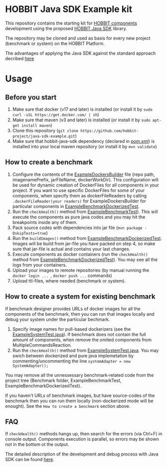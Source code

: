 # HOBBIT Java SDK Example kit

This repository contains the starting kit for [HOBBIT components](https://github.com/hobbit-project/platform/wiki/Develop-a-benchmark-component-in-Java) development using the proposed [HOBBIT Java SDK](https://github.com/hobbit-project/java-sdk) library.

The repository may be cloned and used as basis for every new project (benchmark or system) on the HOBBIT Platform.

The advantages of applying the Java SDK against the standard approach decribed [here](https://github.com/hobbit-project/java-sdk-example/blob/master/SDK_vs_Standard_Way.pdf)

# Usage
## Before you start
1) Make sure that docker (v17 and later) is installed (or install it by `sudo curl -sSL https://get.docker.com/ | sh`)
2) Make sure that maven (v3 and later) is installed (or install it by `sudo apt-get install maven`)
3) Clone this repository (`git clone https://github.com/hobbit-project/java-sdk-example.git`)
4) Make sure that hobbit-java-sdk dependency (declared in [pom.xml](https://github.com/hobbit-project/java-sdk-example/blob/master/pom.xml)) is installed into your local maven repository (or install it by `mvn validate`)

## How to create a benchmark
1) Configure the contents of the [ExampleDockersBuilder](https://github.com/hobbit-project/java-sdk-example/blob/master/src/main/java/org/hobbit/sdk/examples/examplebenchmark/docker/ExampleDockersBuilder.java) file (repo path, imagenamePrefix, jarFileName, dockerWorkDir). This configuration will be used for dynamic creation of DockerFiles for all components in your project. 
If you want to use specific DockerFiles for some of your components, when specify them as dockerFileReaders by calling `.dockerFileReader(your readers)` for ExampleDockersBuilder for particular components in  [ExampleBenchmarkDockerizedTest](https://github.com/hobbit-project/java-sdk-example/blob/master/src/test/java/org/hobbit/sdk/examples/ExampleBenchmarkDockerizedTest.java).
2) Run the `checkHealth()` method from [ExampleBenchmarkTest](https://github.com/hobbit-project/java-sdk-example/blob/master/src/test/java/org/hobbit/sdk/examples/ExampleBenchmarkTest.java)). This will execute the components as pure java codes and you may hit the breakpoints inside any of them.
3) Pack source codes with dependencies into jar file (`mvn package -DskipTests=true`)
4) Run the `buildImages()` method from [ExampleBenchmarkDockerizedTest](https://github.com/hobbit-project/java-sdk-example/blob/master/src/test/java/org/hobbit/sdk/examples/ExampleBenchmarkDockerizedTest.java). Images will be build from jar-file you have packed on step 4, so make sure that jar-file is actual and contains your last changes. 
5) Execute components as docker containers (run the `checkHealth()` method from [ExampleBenchmarkDockerizedTest](https://github.com/hobbit-project/java-sdk-example/blob/master/src/test/java/org/hobbit/sdk/examples/ExampleBenchmarkDockerizedTest.java)). You may see all the logs from your containers.
6) Upload your images to remote repositories (by manual running the `docker login ... `, `docker push ...` commands)
7) Upload ttl-files, where needed (benchmark or system).

## How to create a system for existing benchmark
If benchmark designer provides URLs of docker images for all the components of the benchmark, then you can run that images locally and debug your system under the particular bechmark. 
1) Specify image names for pull-based dockerizers (see the [ExampleSystemTest.java](https://github.com/hobbit-project/java-sdk-example/blob/master/src/test/java/org/hobbit/sdk/examples/examplebenchmark/ExampleSystemTest.java)). If benchmark does not contain the full amount of components, when remove the omited components from MultipleCommandsReaction.
2) Run the `checkHealth()` method from [ExampleSystemTest.java](https://github.com/hobbit-project/java-sdk-example/blob/master/src/test/java/org/hobbit/sdk/examples/examplebenchmark/ExampleSystemTest.java). You may swich between dockerized and pure java implemetation by commenting/uncommenting the line `systemAdapter = new SystemAdapter();`

You may remove all the unnessessary benchmark-related code from the project tree (Benchmark folder, ExampleBenchmarkTest, ExampleBenchmarkDockerizedTest).

If you haven't URLs of benchmark images, but have source-codes of the benchmark then you can run them locally (non-dockerized mode will be enought). See the `How to create a benchmark` section above.

## FAQ
If `checkHealth()` methods hangs up, then search for the errors (via Ctrl+F) in console output. Components execution is parallel, so errors may be shown not in the bottom ot the output.

The detailed description of the development and debug process with Java SDK can be found [here](https://github.com/hobbit-project/java-sdk).

